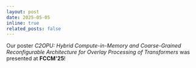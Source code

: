 ```yaml
---
layout: post
date: 2025-05-05
inline: true
related_posts: false
---
```


Our poster _C2OPU: Hybrid Compute-in-Memory and Coarse-Grained Reconfigurable Architecture for Overlay Processing of Transformers_ was presented at **FCCM'25**!

